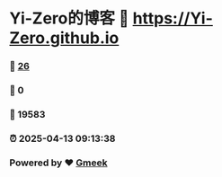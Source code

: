 # Yi-Zero的博客 :link: https://Yi-Zero.github.io 
### :page_facing_up: [26](https://Yi-Zero.github.io/tag.html) 
### :speech_balloon: 0 
### :hibiscus: 19583 
### :alarm_clock: 2025-04-13 09:13:38 
### Powered by :heart: [Gmeek](https://github.com/Meekdai/Gmeek)

